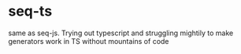 # seq-ts
same as seq-js. Trying out typescript and struggling mightily to make generators work in TS without mountains of code